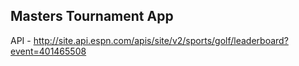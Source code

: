 ## Masters Tournament App

API - http://site.api.espn.com/apis/site/v2/sports/golf/leaderboard?event=401465508